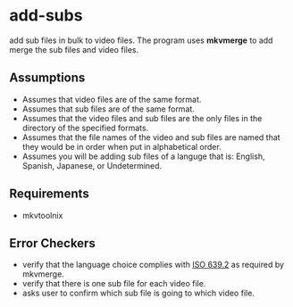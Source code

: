 # add-subs
add sub files in bulk to video files. The program uses **mkvmerge** to add merge the sub files and video files.


## Assumptions
* Assumes that video files are of the same format.
* Assumes that sub files are of the same format.
* Assumes that the video files and sub files are the only files in the directory of the specified formats.
* Assumes that the file names of the video and sub files are named that they would be in order when put in alphabetical order.
* Assumes you will be adding sub files of a languge that is: English, Spanish, Japanese, or Undetermined.


## Requirements
* mkvtoolnix

## Error Checkers
* verify that the language choice complies with [ISO 639.2](https://www.loc.gov/standards/iso639-2/php/code_list.php) as required by mkvmerge.
* verify that there is one sub file for each video file.
* asks user to confirm which sub file is going to which video file.
